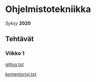 # Ohjelmistotekniikka
*Syksy* **2020** 
## Tehtävät
### Viikko 1
[gitlog.txt](https://github.com/Jarkkorm/ot-harjoitustyo/blob/master/laskarit/viikko1/gitlog.txt)

[komentorivi.txt](https://github.com/Jarkkorm/ot-harjoitustyo/blob/master/laskarit/viikko1/komentorivi.txt)
